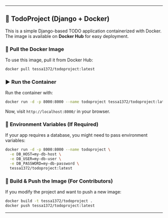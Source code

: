 

---

## 🚀 **TodoProject (Django + Docker)**  

This is a simple Django-based TODO application containerized with Docker. The image is available on **Docker Hub** for easy deployment.

### 🐳 **Pull the Docker Image**
To use this image, pull it from Docker Hub:
```bash
docker pull tessa1372/todoproject:latest
```

### ▶️ **Run the Container**
Run the container with:
```bash
docker run -d -p 8000:8000 --name todoproject tessa1372/todoproject:latest
```
Now, visit `http://localhost:8000/` in your browser.

### 🔧 **Environment Variables (If Required)**
If your app requires a database, you might need to pass environment variables:
```bash
docker run -d -p 8000:8000 --name todoproject \
  -e DB_HOST=my-db-host \
  -e DB_USER=my-db-user \
  -e DB_PASSWORD=my-db-password \
  tessa1372/todoproject:latest
```

### 📌 **Build & Push the Image (For Contributors)**
If you modify the project and want to push a new image:
```bash
docker build -t tessa1372/todoproject .
docker push tessa1372/todoproject:latest
```

---

